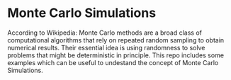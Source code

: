 
# Monte Carlo Simulations
According to Wikipedia: Monte Carlo methods are a broad class of computational algorithms that rely on repeated random sampling to obtain numerical results. Their essential idea is using randomness to solve problems that might be deterministic in principle.
This repo includes some examples which can be useful to undestand the concept of Monte Carlo Simulations.
